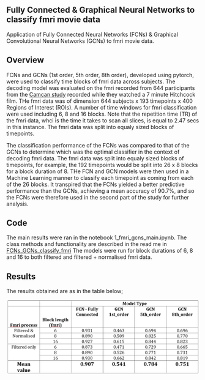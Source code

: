 ## Fully Connected & Graphical Neural Networks to classify fmri movie data 

Application of Fully Connected Neural Networks (FCNs) & Graphical Convolutional Neural Networks (GCNs) to fmri movie data. 

## Overview

FCNs and GCNs (1st order, 5th order, 8th order), developed using pytorch, were used to classify time blocks of fmri data across subjects.
The decoding model was evaluated on the fmri recorded from 644 participants from the [Camcan study](https://www.cam-can.org/) recorded while they watched a 7 minute Hitchcock film. THe fmri data was of dimension 644 subjects x 193 timepoints x 400 Regions of Interest (ROIs). A number of time windows for fmri classification were used including 6, 8 and 16 blocks. Note that the repetition time (TR) of the fmri data, whci is the time it takes to scan all slices, is equal to 2.47 secs in this instance. The fmri data was split into equaly sized blocks of timepoints. 

The classification performance of the FCNs was compared to that of the GCNs to determine which was the optimal classifier in the context of decoding fmri data. The fmri data was split into equaly sized blocks of timepoints, for example, the 192 timepoints would be split into 26 x 8 blocks for a block duration of 8. THe FCN and GCN models were then used in a Machine Learning manner to classify each timepoint as coming from each of the 26 blocks. It transpired that the FCNs yielded a better predictive performance than the GCNs, achieving a mean accuracy of 90.7%, and so the FCNs were therefore used in the second part of the study for further analysis. 

## Code 
The main results were ran in the notebook 1_fmri_gcns_main.ipynb. The class methods and functionality are described in the read me in [FCNs_GCNs_classify_fmri](https://github.com/hanmacrad2/FCNs_GCNs_classify_fmri/blob/master/README.md%20%60%60%60)
The models were run for block durations of 6, 8 and 16 to both filtered and filtered + normalised fmri data. 

## Results
The results obtained are as in the table below;

<img src="https://github.com/hanmacrad2/FCNs_GCNs_classify_fmri/blob/master/1_FCNs_vs_GCNs_fmri_classification/miscellaneous_results/model_results.PNG" width="700" />

